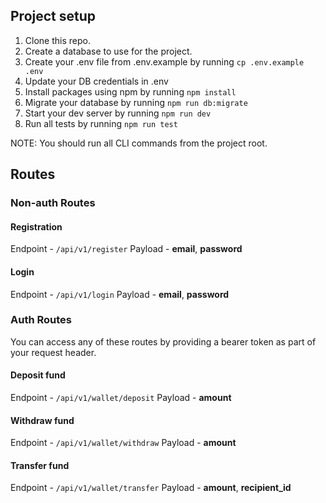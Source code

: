 ## Project setup

1. Clone this repo.
2. Create a database to use for the project.
3. Create your .env file from .env.example by running ``cp .env.example .env``
4. Update your DB credentials in .env
5. Install packages using npm by running ``npm install``
6. Migrate your database by running ``npm run db:migrate``
7. Start your dev server by running ``npm run dev``
8. Run all tests by running ``npm run test``

NOTE: You should run all CLI commands from the project root.

## Routes

### Non-auth Routes

#### Registration

Endpoint - ``/api/v1/register``
Payload - **email**, **password**

#### Login

Endpoint - ``/api/v1/login``
Payload - **email**, **password**

### Auth Routes

You can access any of these routes by providing a bearer token as part of your request header.

#### Deposit fund

Endpoint - ``/api/v1/wallet/deposit``
Payload - **amount**

#### Withdraw fund

Endpoint - ``/api/v1/wallet/withdraw``
Payload - **amount**

#### Transfer fund

Endpoint - ``/api/v1/wallet/transfer``
Payload - **amount**, **recipient_id**
